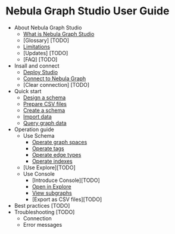 # Nebula Graph Studio User Guide

- About Nebula Graph Studio
  - [What is Nebula Graph Studio](about-studio/st-ug-what-is-graph-studio.md)
  - [Glossary] [TODO]
  - [Limitations](about-studio/st-ug-limitations.md)
  - [Updates] [TODO]
  - [FAQ] [TODO]
- Insall and connect
  - [Deploy Studio](install-configure/st-ug-install.md)
  - [Connect to Nebula Graph](install-configure/st-ug-connect.md)
  - [Clear connection] [TODO]
- Quick start
  - [Design a schema](quick-start/st-ug-create-schema.md)
  - [Prepare CSV files](quick-start/st-ug-prepare-csv.md)
  - [Create a schema](quick-start/st-ug-create-schema.md)
  - [Import data](quick-start/st-ug-import-data.md)
  - [Query graph data](quick-start/st-ug-explore.md)
- Operation guide
  - Use Schema
    - [Operate graph spaces](manage-schema/st-ug-crud-space.md)
    - [Operate tags](manage-schema/st-ug-crud-tag.md)
    - [Operate edge types](manage-schema/st-ug-crud-edge-type.md)
    - [Operate indexes](manage-schema/st-ug-crud-index.md)
  - [Use Explore][TODO]
  - Use Console
    - [Introduce Console][TODO]
    - [Open in Explore](use-console/st-ug-open-in-explore.md)
    - [View subgraphs](use-console/st-ug-visualize-findpath.md)
    - [Export as CSV files][TODO]
- Best practices [TODO]
- Troubleshooting [TODO]
  - Connection
  - Error messages
